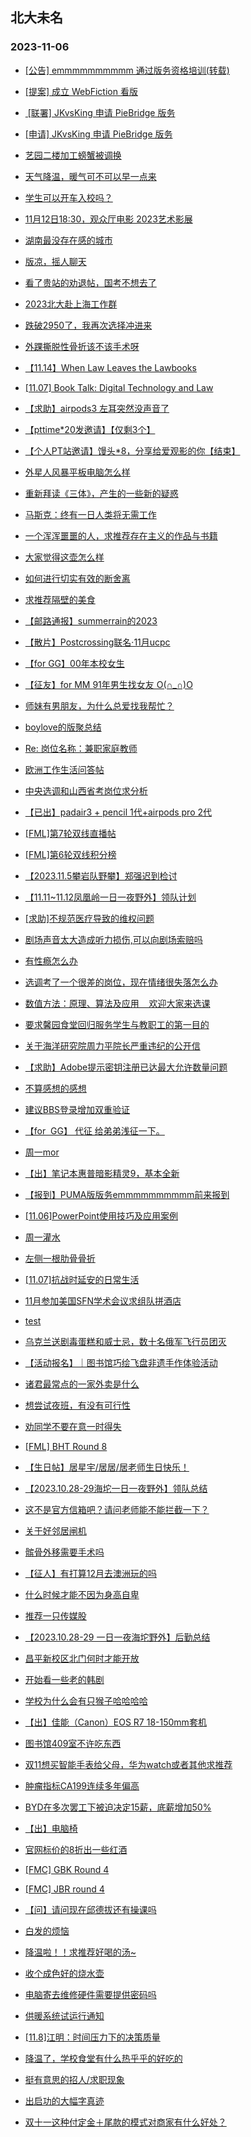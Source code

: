 ## 北大未名 
### 2023-11-06

+ [[公告] emmmmmmmmmm 通过版务资格培训(转载)](https://bbs.pku.edu.cn/v2/post-read.php?bid=740&threadid=18675437)

+ [[提案] 成立 WebFiction 看版](https://bbs.pku.edu.cn/v2/post-read.php?bid=665&threadid=18652588)

+ [ [联署] JKvsKing 申请 PieBridge 版务](https://bbs.pku.edu.cn/v2/post-read.php?bid=751&threadid=18675387)

+ [[申请] JKvsKing 申请 PieBridge 版务](https://bbs.pku.edu.cn/v2/post-read.php?bid=751&threadid=18667154)

+ [艺园二楼加工螃蟹被调换](https://bbs.pku.edu.cn/v2/post-read.php?bid=1431&threadid=18675209)

+ [天气降温，暖气可不可以早一点来](https://bbs.pku.edu.cn/v2/post-read.php?bid=1431&threadid=18675425)

+ [学生可以开车入校吗？](https://bbs.pku.edu.cn/v2/post-read.php?bid=1107&threadid=18672438)

+ [11月12日18:30，观众厅电影 2023艺术影展](https://bbs.pku.edu.cn/v2/post-read.php?bid=222&threadid=18675550)

+ [湖南最没存在感的城市](https://bbs.pku.edu.cn/v2/post-read.php?bid=474&threadid=18675224)

+ [版凉，摇人聊天](https://bbs.pku.edu.cn/v2/post-read.php?bid=474&threadid=18576748)

+ [看了贵站的劝退帖，国考不想去了](https://bbs.pku.edu.cn/v2/post-read.php?bid=475&threadid=18674363)

+ [2023北大赴上海工作群](https://bbs.pku.edu.cn/v2/post-read.php?bid=472&threadid=18550698)

+ [跌破2950了，我再次选择冲进来](https://bbs.pku.edu.cn/v2/post-read.php?bid=249&threadid=18668674)

+ [外踝撕脱性骨折该不该手术呀](https://bbs.pku.edu.cn/v2/post-read.php?bid=244&threadid=18672619)

+ [【11.14】When Law Leaves the Lawbooks](https://bbs.pku.edu.cn/v2/post-read.php?bid=342&threadid=18675447)

+ [[11.07] Book Talk: Digital Technology and Law](https://bbs.pku.edu.cn/v2/post-read.php?bid=342&threadid=18675440)

+ [【求助】airpods3 左耳突然没声音了](https://bbs.pku.edu.cn/v2/post-read.php?bid=488&threadid=18674442)

+ [【pttime*20发邀请】【仅剩3个】](https://bbs.pku.edu.cn/v2/post-read.php?bid=209&threadid=18667088)

+ [【个人PT站邀请】馒头*8，分享给爱观影的你【结束】](https://bbs.pku.edu.cn/v2/post-read.php?bid=209&threadid=18665165)

+ [外星人风暴平板电脑怎么样](https://bbs.pku.edu.cn/v2/post-read.php?bid=1361&threadid=18675208)

+ [重新拜读《三体》，产生的一些新的疑惑](https://bbs.pku.edu.cn/v2/post-read.php?bid=53&threadid=18675446)

+ [马斯克：终有一日人类将无需工作](https://bbs.pku.edu.cn/v2/post-read.php?bid=251&threadid=18674979)

+ [一个浑浑噩噩的人，求推荐存在主义的作品与书籍](https://bbs.pku.edu.cn/v2/post-read.php?bid=53&threadid=18609762)

+ [大家觉得这壶怎么样](https://bbs.pku.edu.cn/v2/post-read.php?bid=296&threadid=18675227)

+ [如何进行切实有效的断舍离](https://bbs.pku.edu.cn/v2/post-read.php?bid=354&threadid=18672097)

+ [求推荐隔壁的美食](https://bbs.pku.edu.cn/v2/post-read.php?bid=90&threadid=18671295)

+ [【邮路通报】summerrain的2023](https://bbs.pku.edu.cn/v2/post-read.php?bid=1367&threadid=18485296)

+ [【散片】Postcrossing联名·11月ucpc](https://bbs.pku.edu.cn/v2/post-read.php?bid=1367&threadid=18675384)

+ [【for GG】00年本校女生](https://bbs.pku.edu.cn/v2/post-read.php?bid=167&threadid=18675530)

+ [【征友】for MM 91年男生找女友 O(∩_∩)O](https://bbs.pku.edu.cn/v2/post-read.php?bid=167&threadid=18675409)

+ [师妹有男朋友，为什么总爱找我帮忙？](https://bbs.pku.edu.cn/v2/post-read.php?bid=103&threadid=18675541)

+ [boylove的版聚总结](https://bbs.pku.edu.cn/v2/post-read.php?bid=52&threadid=18675463)

+ [Re: 岗位名称：兼职家庭教师](https://bbs.pku.edu.cn/v2/post-read.php?bid=419&threadid=18675390)

+ [欧洲工作生活问答帖](https://bbs.pku.edu.cn/v2/post-read.php?bid=99&threadid=18674777)

+ [中央选调和山西省考岗位求分析](https://bbs.pku.edu.cn/v2/post-read.php?bid=99&threadid=18675319)

+ [【已出】padair3 + pencil 1代+airpods pro 2代](https://bbs.pku.edu.cn/v2/post-read.php?bid=71&threadid=18675433)

+ [[FML]第7轮双线直播帖](https://bbs.pku.edu.cn/v2/post-read.php?bid=519&threadid=18674721)

+ [[FML]第6轮双线积分榜](https://bbs.pku.edu.cn/v2/post-read.php?bid=519&threadid=18674229)

+ [【2023.11.5攀岩队野攀】郑强迟到检讨](https://bbs.pku.edu.cn/v2/post-read.php?bid=224&threadid=18675516)

+ [【11.11~11.12凤凰岭一日一夜野外】领队计划](https://bbs.pku.edu.cn/v2/post-read.php?bid=224&threadid=18675547)

+ [[求助]不规范医疗导致的维权问题](https://bbs.pku.edu.cn/v2/post-read.php?bid=301&threadid=18672195)

+ [剧场声音太大造成听力损伤,可以向剧场索赔吗](https://bbs.pku.edu.cn/v2/post-read.php?bid=301&threadid=18647495)

+ [有性瘾怎么办](https://bbs.pku.edu.cn/v2/post-read.php?bid=690&threadid=18675173)

+ [选调考了一个很差的岗位，现在情绪很失落怎么办](https://bbs.pku.edu.cn/v2/post-read.php?bid=690&threadid=18674785)

+ [数值方法：原理、算法及应用    欢迎大家来选课](https://bbs.pku.edu.cn/v2/post-read.php?bid=1408&threadid=18376256)

+ [要求馨园食堂回归服务学生与教职工的第一目的](https://bbs.pku.edu.cn/v2/post-read.php?bid=438&threadid=18675314)

+ [关于海洋研究院周力平院长严重违纪的公开信](https://bbs.pku.edu.cn/v2/post-read.php?bid=438&threadid=18106999)

+ [【求助】Adobe提示密钥注册已达最大允许数量问题](https://bbs.pku.edu.cn/v2/post-read.php?bid=668&threadid=18675172)

+ [不算感想的感想](https://bbs.pku.edu.cn/v2/post-read.php?bid=52&threadid=18675317)

+ [建议BBS登录增加双重验证](https://bbs.pku.edu.cn/v2/post-read.php?bid=1&threadid=18675607)

+ [【for  GG】 代征 给弟弟浅征一下。](https://bbs.pku.edu.cn/v2/post-read.php?bid=167&threadid=18675603)

+ [周一mor](https://bbs.pku.edu.cn/v2/post-read.php?bid=468&threadid=18675649)

+ [【出】笔记本惠普暗影精灵9，基本全新](https://bbs.pku.edu.cn/v2/post-read.php?bid=71&threadid=18675546)

+ [【报到】PUMA版版务emmmmmmmmmm前来报到](https://bbs.pku.edu.cn/v2/post-read.php?bid=740&threadid=18675678)

+ [[11.06]PowerPoint使用技巧及应用案例](https://bbs.pku.edu.cn/v2/post-read.php?bid=25&threadid=18675673)

+ [周一灌水](https://bbs.pku.edu.cn/v2/post-read.php?bid=610&threadid=18675675)

+ [左侧一根肋骨骨折](https://bbs.pku.edu.cn/v2/post-read.php?bid=244&threadid=18675674)

+ [[11.07]抗战时延安的日常生活](https://bbs.pku.edu.cn/v2/post-read.php?bid=342&threadid=18675679)

+ [11月参加美国SFN学术会议求组队拼酒店](https://bbs.pku.edu.cn/v2/post-read.php?bid=94&threadid=18670697)

+ [test](https://bbs.pku.edu.cn/v2/post-read.php?bid=7&threadid=18671420)

+ [乌克兰送剧毒蛋糕和威士忌，数十名俄军飞行员团灭](https://bbs.pku.edu.cn/v2/post-read.php?bid=155&threadid=18669602)

+ [【活动报名】｜图书馆巧绘飞盘非遗手作体验活动](https://bbs.pku.edu.cn/v2/post-read.php?bid=25&threadid=18675681)

+ [诸君最常点的一家外卖是什么](https://bbs.pku.edu.cn/v2/post-read.php?bid=90&threadid=18672655)

+ [想尝试夜班，有没有可行性](https://bbs.pku.edu.cn/v2/post-read.php?bid=103&threadid=18675534)

+ [劝同学不要在意一时得失](https://bbs.pku.edu.cn/v2/post-read.php?bid=99&threadid=18675493)

+ [[FML] BHT Round 8](https://bbs.pku.edu.cn/v2/post-read.php?bid=519&threadid=18675686)

+ [【生日帖】居星宇/居居/居老师生日快乐！](https://bbs.pku.edu.cn/v2/post-read.php?bid=224&threadid=18675258)

+ [【2023.10.28-29海坨一日一夜野外】领队总结](https://bbs.pku.edu.cn/v2/post-read.php?bid=224&threadid=18672901)

+ [这不是官方信箱吧？请问老师能不能拦截一下？](https://bbs.pku.edu.cn/v2/post-read.php?bid=668&threadid=18675684)

+ [关于好邻居闸机](https://bbs.pku.edu.cn/v2/post-read.php?bid=138&threadid=18667670)

+ [髌骨外移需要手术吗](https://bbs.pku.edu.cn/v2/post-read.php?bid=244&threadid=18675702)

+ [【征人】有打算12月去澳洲玩的吗](https://bbs.pku.edu.cn/v2/post-read.php?bid=94&threadid=18675711)

+ [什么时候才能不因为身高自卑](https://bbs.pku.edu.cn/v2/post-read.php?bid=690&threadid=18675297)

+ [推荐一只传媒股](https://bbs.pku.edu.cn/v2/post-read.php?bid=249&threadid=18675730)

+ [【2023.10.28-29 一日一夜海坨野外】后勤总结](https://bbs.pku.edu.cn/v2/post-read.php?bid=224&threadid=18672597)

+ [昌平新校区北门何时才能开放](https://bbs.pku.edu.cn/v2/post-read.php?bid=438&threadid=18671507)

+ [开始看一些老的韩剧](https://bbs.pku.edu.cn/v2/post-read.php?bid=200&threadid=18666034)

+ [学校为什么会有只猴子哈哈哈哈](https://bbs.pku.edu.cn/v2/post-read.php?bid=103&threadid=18675701)

+ [【出】佳能（Canon）EOS R7 18-150mm套机](https://bbs.pku.edu.cn/v2/post-read.php?bid=71&threadid=18675323)

+ [图书馆409室不许吃东西](https://bbs.pku.edu.cn/v2/post-read.php?bid=25&threadid=18675372)

+ [双11想买智能手表给父母，华为watch或者其他求推荐](https://bbs.pku.edu.cn/v2/post-read.php?bid=244&threadid=18671428)

+ [肿瘤指标CA199连续多年偏高](https://bbs.pku.edu.cn/v2/post-read.php?bid=244&threadid=18672554)

+ [BYD在多次罢工下被迫决定15薪，底薪增加50%](https://bbs.pku.edu.cn/v2/post-read.php?bid=251&threadid=18675759)

+ [【出】电脑椅](https://bbs.pku.edu.cn/v2/post-read.php?bid=71&threadid=18671773)

+ [官网标价的8折出一些红酒](https://bbs.pku.edu.cn/v2/post-read.php?bid=71&threadid=18675748)

+ [[FMC] GBK Round 4](https://bbs.pku.edu.cn/v2/post-read.php?bid=519&threadid=18675763)

+ [[FMC] JBR round 4](https://bbs.pku.edu.cn/v2/post-read.php?bid=519&threadid=18675764)

+ [【问】请问现在邱德拔还有操课吗](https://bbs.pku.edu.cn/v2/post-read.php?bid=219&threadid=18644114)

+ [白发的烦恼](https://bbs.pku.edu.cn/v2/post-read.php?bid=244&threadid=18671944)

+ [降温啦！！求推荐好喝的汤~](https://bbs.pku.edu.cn/v2/post-read.php?bid=90&threadid=18675044)

+ [收个成色好的烧水壶](https://bbs.pku.edu.cn/v2/post-read.php?bid=71&threadid=18675545)

+ [电脑寄去维修硬件需要提供密码吗](https://bbs.pku.edu.cn/v2/post-read.php?bid=484&threadid=18675815)

+ [供暖系统试运行通知](https://bbs.pku.edu.cn/v2/post-read.php?bid=1431&threadid=18675738)

+ [[11.8]江明：时间压力下的决策质量](https://bbs.pku.edu.cn/v2/post-read.php?bid=342&threadid=18675850)

+ [降温了，学校食堂有什么热乎乎的好吃的](https://bbs.pku.edu.cn/v2/post-read.php?bid=90&threadid=18675856)

+ [挺有意思的招人/求职现象](https://bbs.pku.edu.cn/v2/post-read.php?bid=99&threadid=18675809)

+ [出启功的大幅字真迹](https://bbs.pku.edu.cn/v2/post-read.php?bid=71&threadid=18675848)

+ [双十一这种付定金＋尾款的模式对商家有什么好处？](https://bbs.pku.edu.cn/v2/post-read.php?bid=1380&threadid=18672129)

